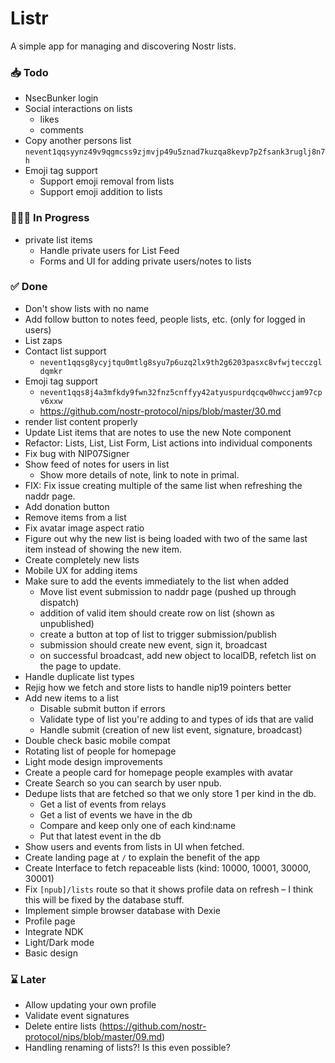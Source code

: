 # Listr

A simple app for managing and discovering Nostr lists.

### 📥 Todo

-   NsecBunker login
-   Social interactions on lists
    -   likes
    -   comments
-   Copy another persons list `nevent1qqsyynz49v9qgmcss9zjmvjp49u5znad7kuzqa8kevp7p2fsank3ruglj8n7h`
-   Emoji tag support
    -   Support emoji removal from lists
    -   Support emoji addition to lists

### 👨🏼‍💻 In Progress

-   private list items
    -   Handle private users for List Feed
    -   Forms and UI for adding private users/notes to lists

### ✅ Done

-   Don't show lists with no name
-   Add follow button to notes feed, people lists, etc. (only for logged in users)
-   List zaps
-   Contact list support
    -   `nevent1qqsg8ycyjtqu0mtlg8syu7p6uzq2lx9th2g6203pasxc8vfwjtecczgldqmkr`
-   Emoji tag support
    -   `nevent1qqs8j4a3mfkdy9fwn32fnz5cnffyy42atyuspurdqcqw0hwccjam97cpv6xxw`
    -   https://github.com/nostr-protocol/nips/blob/master/30.md
-   render list content properly
-   Update List items that are notes to use the new Note component
-   Refactor: Lists, List, List Form, List actions into individual components
-   Fix bug with NIP07Signer
-   Show feed of notes for users in list
    -   Show more details of note, link to note in primal.
-   FIX: Fix issue creating multiple of the same list when refreshing the naddr page.
-   Add donation button
-   Remove items from a list
-   Fix avatar image aspect ratio
-   Figure out why the new list is being loaded with two of the same last item instead of showing the new item.
-   Create completely new lists
-   Mobile UX for adding items
-   Make sure to add the events immediately to the list when added
    -   Move list event submission to naddr page (pushed up through dispatch)
    -   addition of valid item should create row on list (shown as unpublished)
    -   create a button at top of list to trigger submission/publish
    -   submission should create new event, sign it, broadcast
    -   on successful broadcast, add new object to localDB, refetch list on the page to update.
-   Handle duplicate list types
-   Rejig how we fetch and store lists to handle nip19 pointers better
-   Add new items to a list
    -   Disable submit button if errors
    -   Validate type of list you're adding to and types of ids that are valid
    -   Handle submit (creation of new list event, signature, broadcast)
-   Double check basic mobile compat
-   Rotating list of people for homepage
-   Light mode design improvements
-   Create a people card for homepage people examples with avatar
-   Create Search so you can search by user npub.
-   Dedupe lists that are fetched so that we only store 1 per kind in the db.
    -   Get a list of events from relays
    -   Get a list of events we have in the db
    -   Compare and keep only one of each kind:name
    -   Put that latest event in the db
-   Show users and events from lists in UI when fetched.
-   Create landing page at `/` to explain the benefit of the app
-   Create Interface to fetch repaceable lists (kind: 10000, 10001, 30000, 30001)
-   Fix `[npub]/lists` route so that it shows profile data on refresh – I think this will be fixed by the database stuff.
-   Implement simple browser database with Dexie
-   Profile page
-   Integrate NDK
-   Light/Dark mode
-   Basic design

### ⌛ Later

-   Allow updating your own profile
-   Validate event signatures
-   Delete entire lists (https://github.com/nostr-protocol/nips/blob/master/09.md)
-   Handling renaming of lists?! Is this even possible?
